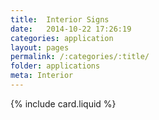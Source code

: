 ```yaml
---
title:  Interior Signs
date:   2014-10-22 17:26:19
categories: application
layout: pages
permalink: /:categories/:title/
folder: applications
meta: Interior
---
```


{% include card.liquid %}